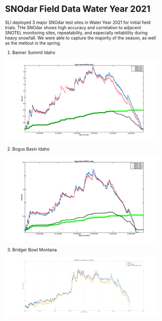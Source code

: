 # SNOdar Field Data Water Year 2021

SLI deployed 3 major SNOdar test sites in Water Year 2021 for initial field trials. 
THe SNOdar shows high accuracy and correlation to adjacent SNOTEL monitoring sites, repeatability, and especially reliablility during heavy snowfall. 
We were able to capture the majority of the season, as well as the meltout in the spring.

1. Banner Summit Idaho

![1. Banner Summit Idaho](BannerSummitSNOdarWY2021.png)

2. Bogus Basin Idaho

![2. Bogus Basin Idaho](BogusBasinSNOdarWY2021.png)

3. Bridger Bowl Montana

![3. Bridger Bowl Montana](BridgerBowlSNOdarWY2021.png)
